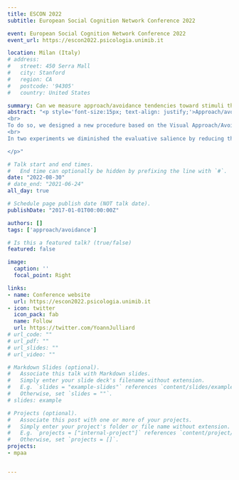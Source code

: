 ```yaml
---
title: ESCON 2022
subtitle: European Social Cognition Network Conference 2022

event: European Social Cognition Network Conference 2022
event_url: https://escon2022.psicologia.unimib.it

location: Milan (Italy)
# address:
#   street: 450 Serra Mall
#   city: Stanford
#   region: CA
#   postcode: '94305'
#   country: United States

summary: Can we measure approach/avoidance tendencies toward stimuli that are not instrumental?
abstract: "<p style='font-size:15px; text-align: justify;'>Approach/avoidance is a basic behavior of organisms and is an important part of how they respond to stimuli in their environment. Thus, being able to capture—at list a part of—people’s tendency to approach or to avoid stimuli would be an important scientific advancement, both in terms of the underlying mechanisms comprehension and in terms of applied research. To measure people’s approach/avoidance tendencies toward stimuli researchers developed computerized tasks (e.g., Chen & Bargh, 1999). Often, in these tasks participants have either to approach positive stimuli and to avoid negative ones—a condition in which they are fast—or to avoid positive stimuli and to approach negative ones—a condition in which they are slower. We label this kind of task “evaluative tasks”, because participants have first to evaluate whether the stimulus is positive or negative before deciding to perform an approach or avoidance behavior. However, one could ask whether it is necessary that participants first evaluate the valence of stimuli to observe a facilitation or an inhibition of approach/avoidance behaviors toward positive/negative stimuli. On this issue, diverging conclusions were reached by meta-analyses (Laham et al., 2015; Phaf et al., 2014). In this work, we report new data suggesting that approach/avoidance behaviors are reactivated—and can be measured—even in a non-evaluative task. 
<br>
To do so, we designed a new procedure based on the Visual Approach/Avoidance by the Self Task (Rougier et al., 2018). In this new procedure, participants were primed with a positive or negative stimulus and had to approach or to avoid depending on a neutral target (i.e., a square or a diamond). Accordingly, this procedure did not require participants to evaluate the valence of the stimulus. Yet, through seven experiments we consistently observed faster responses to approach the target after a positive prime and to avoid the target after a negative prime vs. slower responses to avoid the target after a positive prime and to approach the target after a negative prime (i.e., compatibility effect). We first tested this effect in a pilot lab experiment and in two preregistered replications (in the lab and online), yielding a meta-analytic effect size of dz = 0.66, 95% CI [0.46, 0.85]. Then, we tested the robustness of the effect to various experimental manipulations throughout four preregistered experiments. 
<br>
In two experiments we diminished the evaluative salience by reducing the proportion of valenced primes to respectively 50% and 25% of the primes (see Everaert et al., 2011). We still observed compatibility effects in these two experiments. We also conducted an experiment in which we omitted the instruction to “ignore the word” presented before the geometric shape (see Duscherer et al., 2008). In this experiment, we also observed a significant compatibility effect. In a last experiment, we asked participants to keep a mental tally of prime words presented in grey ink to encourage them categorizing stimuli on their color dimension instead of their valence. As previously, we observed a significant compatibility effect in this experiment. Taken together, these experiments suggest that approach/avoidance behaviors toward stimuli can be reactivated and measured even in a non-evaluative task.

</p>"

# Talk start and end times.
#   End time can optionally be hidden by prefixing the line with `#`.
date: "2022-08-30"
# date_end: "2021-06-24"
all_day: true

# Schedule page publish date (NOT talk date).
publishDate: "2017-01-01T00:00:00Z"

authors: []
tags: ['approach/avoidance']

# Is this a featured talk? (true/false)
featured: false

image:
  caption: ''
  focal_point: Right

links:
- name: Conference website
  url: https://escon2022.psicologia.unimib.it
- icon: twitter
  icon_pack: fab
  name: Follow
  url: https://twitter.com/YoannJulliard
# url_code: ""
# url_pdf: ""
# url_slides: ""
# url_video: ""

# Markdown Slides (optional).
#   Associate this talk with Markdown slides.
#   Simply enter your slide deck's filename without extension.
#   E.g. `slides = "example-slides"` references `content/slides/example-slides.md`.
#   Otherwise, set `slides = ""`.
# slides: example

# Projects (optional).
#   Associate this post with one or more of your projects.
#   Simply enter your project's folder or file name without extension.
#   E.g. `projects = ["internal-project"]` references `content/project/deep-learning/index.md`.
#   Otherwise, set `projects = []`.
projects:
- mpaa


---
```

